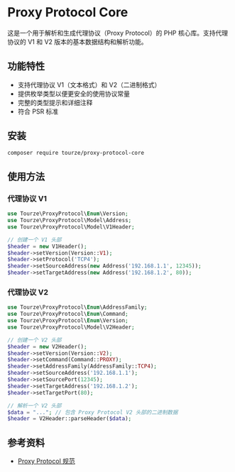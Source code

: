 # Proxy Protocol Core

这是一个用于解析和生成代理协议（Proxy Protocol）的 PHP 核心库。支持代理协议的 V1 和 V2 版本的基本数据结构和解析功能。

## 功能特性

- 支持代理协议 V1（文本格式）和 V2（二进制格式）
- 提供枚举类型以便更安全的使用协议常量
- 完整的类型提示和详细注释
- 符合 PSR 标准

## 安装

```bash
composer require tourze/proxy-protocol-core
```

## 使用方法

### 代理协议 V1

```php
use Tourze\ProxyProtocol\Enum\Version;
use Tourze\ProxyProtocol\Model\Address;
use Tourze\ProxyProtocol\Model\V1Header;

// 创建一个 V1 头部
$header = new V1Header();
$header->setVersion(Version::V1);
$header->setProtocol('TCP4');
$header->setSourceAddress(new Address('192.168.1.1', 12345));
$header->setTargetAddress(new Address('192.168.1.2', 80));
```

### 代理协议 V2

```php
use Tourze\ProxyProtocol\Enum\AddressFamily;
use Tourze\ProxyProtocol\Enum\Command;
use Tourze\ProxyProtocol\Enum\Version;
use Tourze\ProxyProtocol\Model\V2Header;

// 创建一个 V2 头部
$header = new V2Header();
$header->setVersion(Version::V2);
$header->setCommand(Command::PROXY);
$header->setAddressFamily(AddressFamily::TCP4);
$header->setSourceAddress('192.168.1.1');
$header->setSourcePort(12345);
$header->setTargetAddress('192.168.1.2');
$header->setTargetPort(80);

// 解析一个 V2 头部
$data = "..."; // 包含 Proxy Protocol V2 头部的二进制数据
$header = V2Header::parseHeader($data);
```

## 参考资料

- [Proxy Protocol 规范](https://www.haproxy.org/download/1.8/doc/proxy-protocol.txt)
